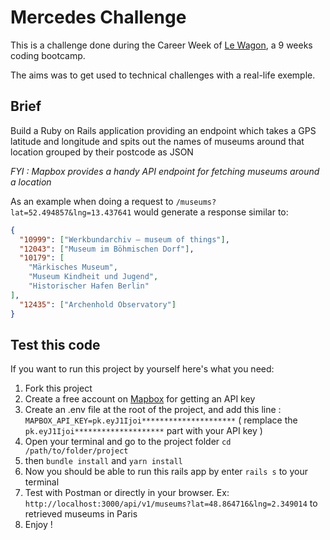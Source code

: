# Mercedes Challenge
This is a challenge done during the Career Week of [Le Wagon](https://www.lewagon.org), a 9 weeks coding bootcamp.

The aims was to get used to technical challenges with a real-life exemple.

## Brief
Build a Ruby on Rails application providing an endpoint which takes a GPS latitude and longitude and spits out the names of museums around that location grouped by their postcode as JSON

*FYI : Mapbox provides a handy API endpoint for fetching museums around a location*

As an example when doing a request to `/museums?lat=52.494857&lng=13.437641` would generate a response similar to:

```json
{
  "10999": ["Werkbundarchiv – museum of things"],
  "12043": ["Museum im Böhmischen Dorf"],
  "10179": [
    "Märkisches Museum",
    "Museum Kindheit und Jugend",
    "Historischer Hafen Berlin"
],
  "12435": ["Archenhold Observatory"]
}
```

## Test this code

If you want to run this project by yourself here's what you need:

1. Fork this project
2. Create a free account on [Mapbox](https://www.mapbox.com) for getting an API key
3. Create an .env file at the root of the project, and add this line : `MAPBOX_API_KEY=pk.eyJ1Ijoi*********************` ( remplace the `pk.eyJ1Ijoi********************` part with your API key )
4. Open your terminal and go to the project folder `cd /path/to/folder/project`
5. then `bundle install` and `yarn install`
6. Now you should be able to run this rails app by enter `rails s` to your terminal
7. Test with Postman or directly in your browser. Ex: `http://localhost:3000/api/v1/museums?lat=48.864716&lng=2.349014` to retrieved museums in Paris
8. Enjoy ! 



